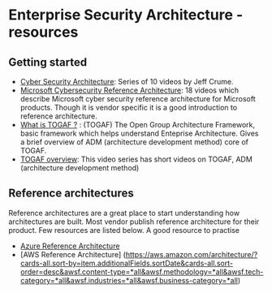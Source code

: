 # Enterprise Security Architecture - resources

## Getting started
- [Cyber Security Architecture](https://www.youtube.com/playlist?list=PLOspHqNVtKADkWLFt9OcziQF7EatuANSY): Series of 10 videos by Jeff Crume.
- [Microsoft Cybersecurity Reference Architecture](https://www.youtube.com/playlist?list=PLtVMyW0H7aiOQwZSsn2d-tg2z729ce1BZ): 18 videos which describe Microsoft cyber security reference architecture for Microsoft products. Though it is vendor specific it is a good introduction to reference architecture.
- [What is TOGAF ?](https://www.youtube.com/watch?v=AihWJ3_klRQ) : (TOGAF) The Open Group Architecture Framework, basic framework which helps understand Enteprise Architecture. Gives a brief overview of ADM (architecture development method) core of TOGAF.
- [TOGAF overview](https://www.youtube.com/playlist?list=PLrAWWpbaj-7KM0uNkxKAf2t4Kzyqr_pYy): This video series has short videos on TOGAF, ADM (architecture development method)

## Reference architectures 
Reference architectures are a great place to start understanding how architectures are built. Most vendor publish reference architecture for their product. Few resources are listed below. A good resource to practise
- [Azure Reference Architecture](https://learn.microsoft.com/en-us/azure/architecture/browse/)
- [AWS Reference Architecture] (https://aws.amazon.com/architecture/?cards-all.sort-by=item.additionalFields.sortDate&cards-all.sort-order=desc&awsf.content-type=*all&awsf.methodology=*all&awsf.tech-category=*all&awsf.industries=*all&awsf.business-category=*all)





